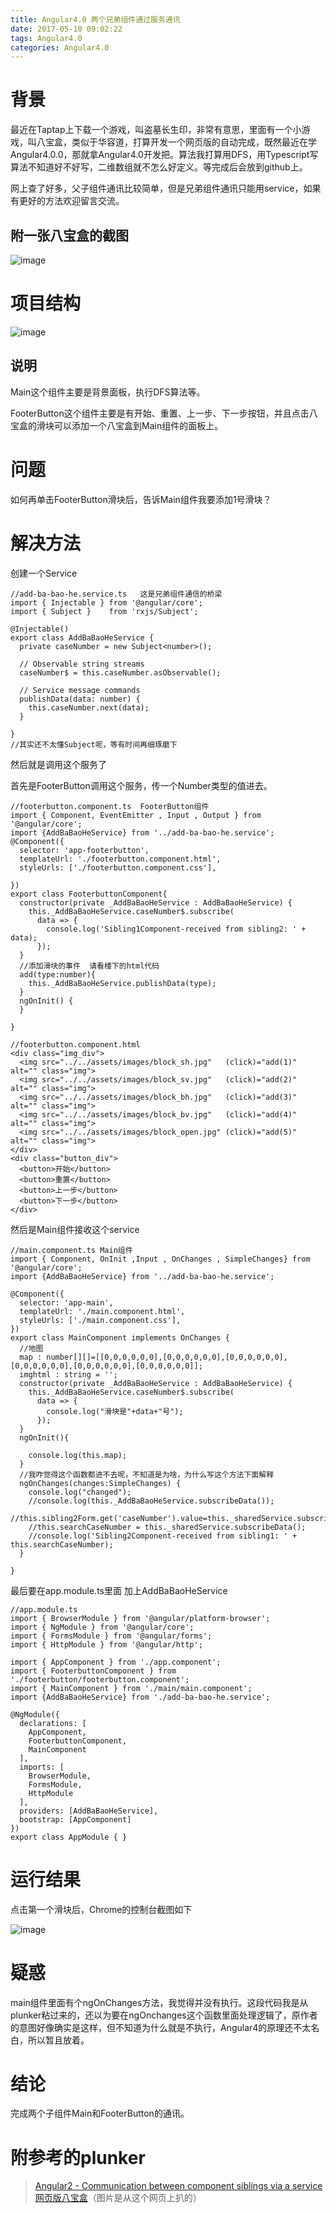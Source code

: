 ```yaml
---
title: Angular4.0 两个兄弟组件通过服务通讯
date: 2017-05-10 09:02:22
tags: Angular4.0
categories: Angular4.0
---
```

# 背景
最近在Taptap上下载一个游戏，叫盗墓长生印，非常有意思，里面有一个小游戏，叫八宝盒，类似于华容道，打算开发一个网页版的自动完成，既然最近在学Angular4.0.0，那就拿Angular4.0开发把。算法我打算用DFS，用Typescript写算法不知道好不好写，二维数组就不怎么好定义。等完成后会放到github上。

网上查了好多，父子组件通讯比较简单，但是兄弟组件通讯只能用service，如果有更好的方法欢迎留言交流。

## 附一张八宝盒的截图
![image](https://static.gezichenshan.top/blog/Angular4-1-1.png)

# 项目结构
![image](https://static.gezichenshan.top/blog/Angular4-1-4.png)

## 说明
Main这个组件主要是背景面板，执行DFS算法等。

FooterButton这个组件主要是有开始、重置、上一步、下一步按钮，并且点击八宝盒的滑块可以添加一个八宝盒到Main组件的面板上。

# 问题
如何再单击FooterButton滑块后，告诉Main组件我要添加1号滑块？

# 解决方法
创建一个Service

```
//add-ba-bao-he.service.ts   这是兄弟组件通信的桥梁
import { Injectable } from '@angular/core';
import { Subject }    from 'rxjs/Subject';

@Injectable()
export class AddBaBaoHeService {
  private caseNumber = new Subject<number>();

  // Observable string streams
  caseNumber$ = this.caseNumber.asObservable();

  // Service message commands
  publishData(data: number) {
    this.caseNumber.next(data);
  }

}
//其实还不太懂Subject呢，等有时间再细琢磨下
```

然后就是调用这个服务了

首先是FooterButton调用这个服务，传一个Number类型的值进去。

```
//footerbutton.component.ts  FooterButton组件
import { Component, EventEmitter , Input , Output } from '@angular/core';
import {AddBaBaoHeService} from '../add-ba-bao-he.service';
@Component({
  selector: 'app-footerbutton',
  templateUrl: './footerbutton.component.html',
  styleUrls: ['./footerbutton.component.css'],

})
export class FooterbuttonComponent{
  constructor(private _AddBaBaoHeService : AddBaBaoHeService) {
    this._AddBaBaoHeService.caseNumber$.subscribe(
      data => {
        console.log('Sibling1Component-received from sibling2: ' + data);
      });
  }
  //添加滑块的事件  请看楼下的html代码
  add(type:number){
    this._AddBaBaoHeService.publishData(type);
  }
  ngOnInit() {
  }

}

//footerbutton.component.html
<div class="img_div">
  <img src="../../assets/images/block_sh.jpg"   (click)="add(1)" alt="" class="img">
  <img src="../../assets/images/block_sv.jpg"   (click)="add(2)" alt="" class="img">
  <img src="../../assets/images/block_bh.jpg"   (click)="add(3)" alt="" class="img">
  <img src="../../assets/images/block_bv.jpg"   (click)="add(4)" alt="" class="img">
  <img src="../../assets/images/block_open.jpg" (click)="add(5)" alt="" class="img">
</div>
<div class="button_div">
  <button>开始</button>
  <button>重置</button>
  <button>上一步</button>
  <button>下一步</button>
</div>
```

然后是Main组件接收这个service

```
//main.component.ts Main组件
import { Component, OnInit ,Input , OnChanges , SimpleChanges} from '@angular/core';
import {AddBaBaoHeService} from '../add-ba-bao-he.service';

@Component({
  selector: 'app-main',
  templateUrl: './main.component.html',
  styleUrls: ['./main.component.css'],
})
export class MainComponent implements OnChanges {
  //地图
  map : number[][]=[[0,0,0,0,0,0],[0,0,0,0,0,0],[0,0,0,0,0,0],[0,0,0,0,0,0],[0,0,0,0,0,0],[0,0,0,0,0,0]];
  imghtml : string = '';
  constructor(private _AddBaBaoHeService : AddBaBaoHeService) {
    this._AddBaBaoHeService.caseNumber$.subscribe(
      data => {
        console.log("滑块是"+data+"号");
      });
  }
  ngOnInit(){

    console.log(this.map);
  }
  //我咋觉得这个函数都进不去呢，不知道是为啥，为什么写这个方法下面解释
  ngOnChanges(changes:SimpleChanges) {
    console.log("changed");
    //console.log(this._AddBaBaoHeService.subscribeData());
    //this.sibling2Form.get('caseNumber').value=this._sharedService.subscribeData();
    //this.searchCaseNumber = this._sharedService.subscribeData();
    //console.log('Sibling2Component-received from sibling1: ' + this.searchCaseNumber);
  }

}

```

最后要在app.module.ts里面 加上AddBaBaoHeService
```
//app.module.ts
import { BrowserModule } from '@angular/platform-browser';
import { NgModule } from '@angular/core';
import { FormsModule } from '@angular/forms';
import { HttpModule } from '@angular/http';

import { AppComponent } from './app.component';
import { FooterbuttonComponent } from './footerbutton/footerbutton.component';
import { MainComponent } from './main/main.component';
import {AddBaBaoHeService} from './add-ba-bao-he.service';

@NgModule({
  declarations: [
    AppComponent,
    FooterbuttonComponent,
    MainComponent
  ],
  imports: [
    BrowserModule,
    FormsModule,
    HttpModule
  ],
  providers: [AddBaBaoHeService],
  bootstrap: [AppComponent]
})
export class AppModule { }
```

# 运行结果
点击第一个滑块后，Chrome的控制台截图如下

![image](https://static.gezichenshan.top/blog/Angular4-1-5.png)

# 疑惑
main组件里面有个ngOnChanges方法，我觉得并没有执行。这段代码我是从plunker粘过来的，还以为要在ngOnchanges这个函数里面处理逻辑了，原作者的意图好像确实是这样，但不知道为什么就是不执行，Angular4的原理还不太名白，所以暂且放着。

# 结论
完成两个子组件Main和FooterButton的通讯。

# 附参考的plunker

> [Angular2 - Communication between component siblings via a service](https://embed.plnkr.co/P8xCEwSKgcOg07pwDrlO/)
> [网页版八宝盒](http://wmzxtt.duapp.com/babaohe/)（图片是从这个网页上扒的）
